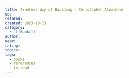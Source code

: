 ```yaml
---
title: Timeless Way of Building - Christopher Alexander
up: 
related: 
created: 2023-10-23
category:
  - "[[Books]]"
author: 
year: 
rating: 
topics: 
tags:
  - books
  - references
  - to-read
---
```


